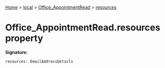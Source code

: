 [Home](./index) &gt; [local](local.md) &gt; [Office\_AppointmentRead](local.office_appointmentread.md) &gt; [resources](local.office_appointmentread.resources.md)

# Office\_AppointmentRead.resources property


**Signature:**
```javascript
resources: EmailAddressDetails
```

